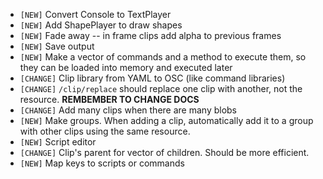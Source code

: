 - `[NEW]` Convert Console to TextPlayer
- `[NEW]` Add ShapePlayer to draw shapes
- `[NEW]` Fade away -- in frame clips add alpha to previous frames
- `[NEW]` Save output
- `[NEW]` Make a vector of commands and a method to execute them, so they can be loaded into memory and executed later
- `[CHANGE]` Clip library from YAML to OSC (like command libraries)
- `[CHANGE]` `/clip/replace` should replace one clip with another, not the resource. **REMBEMBER TO CHANGE DOCS**
- `[CHANGE]` Add many clips when there are many blobs
- `[NEW]` Make groups.  When adding a clip, automatically add it to a group with other clips using the same resource.
- `[NEW]` Script editor
- `[CHANGE]` Clip's parent for vector of children.  Should be more efficient.
- `[NEW]` Map keys to scripts or commands
